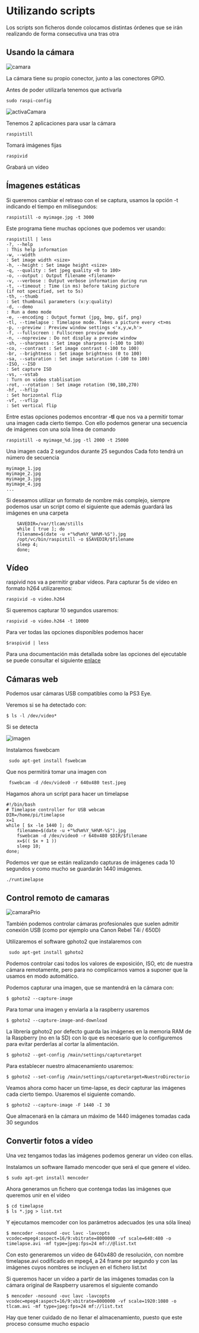 # Utilizando scripts

Los scripts son ficheros donde colocamos distintas órdenes que se irán realizando de forma consecutiva una tras otra

## Usando la cámara

![camara](./imagenes/camara.jpg)

La cámara tiene su propio conector, junto a las conectores GPIO.

Antes de poder utilizarla tenemos que activarla

	sudo raspi-config

![activaCamara](./imagenes/activaCamara.png)

Tenemos 2 aplicaciones para usar la cámara

	raspistill

Tomará imágenes fijas

	raspivid

Grabará un vídeo

## Ímagenes estáticas

Si queremos cambiar el retraso con el se captura, usamos la opción -t indicando el tiempo en milisegundos:

	raspistill -o myimage.jpg -t 3000

Este programa tiene muchas opciones que podemos ver usando:

	raspistill | less
	-?, --help
	: This help information
	-w, --width
	: Set image width <size>
	-h, --height : Set image height <size>
	-q, --quality : Set jpeg quality <0 to 100>
	-o, --output : Output filename <filename>
	-v, --verbose : Output verbose information during run
	-t, --timeout : Time (in ms) before taking picture
	(if not specified, set to 5s)
	-th, --thumb
	: Set thumbnail parameters (x:y:quality)
	-d, --demo
	: Run a demo mode
	-e, --encoding : Output format (jpg, bmp, gif, png)
	-tl, --timelapse : Timelapse mode. Takes a picture every <t>ms
	-p, --preview : Preview window settings <'x,y,w,h'>
	-f, --fullscreen : Fullscreen preview mode
	-n, --nopreview : Do not display a preview window
	-sh, --sharpness : Set image sharpness (-100 to 100)
	-co, --contrast : Set image contrast (-100 to 100)
	-br, --brightness : Set image brightness (0 to 100)
	-sa, --saturation : Set image saturation (-100 to 100)
	-ISO, --ISO
	: Set capture ISO
	-vs, --vstab
	: Turn on video stablisation
	-rot, --rotation : Set image rotation (90,180,270)
	-hf, --hflip
	: Set horizontal flip
	-vf, --vflip
	: Set vertical flip

Entre estas opciones podemos encontrar **-tl** que nos va a permitir tomar una imagen cada cierto tiempo. Con ello podemos generar una secuencia de imágenes con una sola línea de comando

	raspistill -o myimage_%d.jpg -tl 2000 -t 25000

Una imagen cada 2 segundos durante 25 segundos Cada foto tendrá un número de secuencia 

	myimage_1.jpg
	myimage_2.jpg
	myimage_3.jpg
	myimage_4.jpg
	...

 Si deseamos utilizar un formato de nombre más complejo, siempre podemos usar un script como el siguiente que además guardará las imágenes en una carpeta

		SAVEDIR=/var/tlcam/stills
		while [ true ]; do
		filename=$(date -u +"%d%m%Y_%H%M-%S").jpg
		/opt/vc/bin/raspistill -o $SAVEDIR/$filename
		sleep 4;
		done;

## Vídeo

raspivid  nos va a permitir grabar vídeos. Para capturar 5s de vídeo en formato h264 utilizaremos:

	raspivid -o video.h264

Si queremos capturar 10 segundos usaremos:

	raspivid -o video.h264 -t 10000

Para ver todas las opciones disponibles podemos hacer

	$raspivid | less

Para una documentación más detallada sobre las opciones del ejecutable se puede consultar el siguiente [enlace](https://github.com/raspberrypi/userland/blob/master/host_applications/linux/apps/raspicam/RaspiCamDocs.odt)

## Cámaras web

Podemos usar cámaras USB compatibles  como  la PS3 Eye.

Veremos si se ha detectado con:

	$ ls -l /dev/video*

Si se detecta

![imagen](./imagenes/webcamdetected.png)

Instalamos fswebcam

	 sudo apt-get install fswebcam

Que nos permitirá tomar una imagen con

	 fswebcam -d /dev/video0 -r 640x480 test.jpeg

Hagamos ahora un script para hacer un timelapse

	#!/bin/bash
	# Timelapse controller for USB webcam
	DIR=/home/pi/timelapse
	x=1
	while [ $x -le 1440 ]; do
		filename=$(date -u +"%d%m%Y_%H%M-%S").jpg
		fswebcam -d /dev/video0 -r 640x480 $DIR/$filename
		x=$(( $x + 1 ))
		sleep 10;
	done;

Podemos ver que se están realizando capturas de imágenes cada 10 segundos y como mucho se guardarán 1440 imágenes.


	./runtimelapse

## Control remoto de camaras

![camaraPrio](./imagenes/camaraPro.png)

También podemos controlar cámaras profesionales que suelen admitir conexión USB (como por ejemplo una Canon Rebel T4i / 650D)

Utilizaremos el software gphoto2 que  instalaremos con 

	 sudo apt-get install gphoto2

Podemos controlar casi todos los valores de exposición, ISO, etc de nuestra cámara remotamente, pero para no complicarnos vamos a suponer que la usamos en modo automático.

Podemos capturar una imagen, que se mantendrá en la cámara con:

	$ gphoto2 --capture-image

Para tomar una imagen y enviarla a la raspberry usaremos

	$ gphoto2 --capture-image-and-download

La librería gphoto2 por defecto guarda las imágenes en la memoria RAM de la Raspberry (no en la SD) con lo que es necesario que lo configuremos para evitar perderlas al cortar la alimentación.

	$ gphoto2 --get-config /main/settings/capturetarget

Para establecer nuestro almacenamiento usaremos:

	$ gphoto2 --set-config /main/settings/capturetarget=NuestroDirectorio

Veamos ahora como hacer un time-lapse, es decir capturar las imágenes cada
cierto tiempo. Usaremos el siguiente comando.

	$ gphoto2 --capture-image -F 1440 -I 30

Que almacenará en la cámara un máximo de 1440 imágenes tomadas cada 30
segundos

## Convertir fotos a vídeo

Una vez tengamos todas las imágenes podemos generar un vídeo con ellas. 

Instalamos un software llamado mencoder que será el que genere el vídeo.

	$ sudo apt-get install mencoder

 Ahora generamos un fichero que contenga todas las imágenes que queremos unir en el vídeo

	$ cd timelapse
	$ ls *.jpg > list.txt

Y ejecutamos memcoder con los parámetros adecuados (es una sóla línea)

	$ mencoder -nosound -ovc lavc -lavcopts vcodec=mpeg4:aspect=16/9:vbitrate=8000000 -vf scale=640:480 -o timelapse.avi -mf type=jpeg:fps=24 mf://@list.txt

Con esto generaremos un vídeo de 640x480 de resolución, con nombre timelapse.avi codificado en mpeg4, a 24 frame por segundo y con las imágenes cuyos nombres se incluyen en el fichero list.txt

Si queremos hacer un vídeo a partir de las imágenes tomadas con la cámara original de Raspberry usaremos el siguiente comando

	$ mencoder -nosound -ovc lavc -lavcopts vcodec=mpeg4:aspect=16/9:vbitrate=8000000 -vf scale=1920:1080 -o tlcam.avi -mf type=jpeg:fps=24 mf://list.txt

Hay que tener cuidado de no llenar el almacenamiento, puesto que este proceso consume mucho espacio